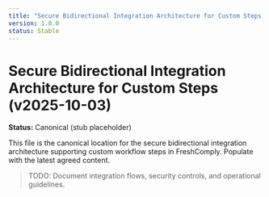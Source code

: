 ```yaml
---
title: "Secure Bidirectional Integration Architecture for Custom Steps (v2025-10-03)"
version: 1.0.0
status: Stable
---
```









# Secure Bidirectional Integration Architecture for Custom Steps (v2025-10-03)
**Status:** Canonical (stub placeholder)

This file is the canonical location for the secure bidirectional integration architecture supporting custom workflow steps in FreshComply. Populate with the latest agreed content.

> TODO: Document integration flows, security controls, and operational guidelines.
